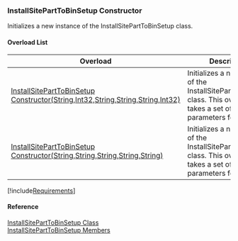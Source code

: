﻿### InstallSitePartToBinSetup Constructor

Initializes a new instance of the InstallSitePartToBinSetup class.

#### Overload List

| Overload | Description |
| --- | --- |
| [InstallSitePartToBinSetup Constructor(String,Int32,String,String,String,Int32)](FChoice.Toolkits.Clarify~FChoice.Toolkits.Clarify.Interfaces.InstallSitePartToBinSetup~_ctor(String,Int32,String,String,String,Int32).md) | Initializes a new instance of the InstallSitePartToBinSetup class. This overload takes a set of required parameters for the API.   |
| [InstallSitePartToBinSetup Constructor(String,String,String,String,String)](FChoice.Toolkits.Clarify~FChoice.Toolkits.Clarify.Interfaces.InstallSitePartToBinSetup~_ctor(String,String,String,String,String).md) | Initializes a new instance of the InstallSitePartToBinSetup class. This overload takes a set of required parameters for the API.   |

[!include[Requirements](../partials/requirements.md)]



#### Reference

[InstallSitePartToBinSetup Class](FChoice.Toolkits.Clarify~FChoice.Toolkits.Clarify.Interfaces.InstallSitePartToBinSetup.md)  
[InstallSitePartToBinSetup Members](FChoice.Toolkits.Clarify~FChoice.Toolkits.Clarify.Interfaces.InstallSitePartToBinSetup_members.md)